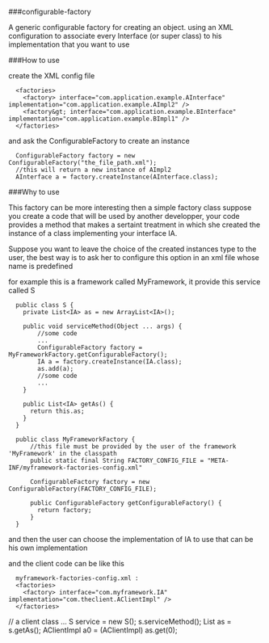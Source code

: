 ###configurable-factory


A generic configurable factory for creating an object. using an XML configuration to associate every Interface (or super class) to his implementation that you want to use

###How to use

create the XML config file


      <factories>
        <factory> interface="com.application.example.AInterface" implementation="com.application.example.AImpl2" />
        <factory&gt; interface="com.application.example.BInterface" implementation="com.application.example.BImpl1" />
      </factories>

<p/>
and ask the ConfigurableFactory to create an instance

      ConfigurableFactory factory = new ConfigurableFactory("the_file_path.xml");
      //this will return a new instance of AImpl2
      AInterface a = factory.createInstance(AInterface.class);
      
###Why to use

This factory can be more interesting then a simple factory class 
suppose you create a code that will be used by another developper, 
your code provides a method that makes a sertaint treatment in which 
she created the instance of a class implementing your interface IA.
<p/>
Suppose you want to leave the choice of the created instances type to the user, 
the best way is to ask her to configure this option in an xml file whose name is predefined

for example this is a framework called MyFramework, it provide this service called S

      public class S {
        private List<IA> as = new ArrayList<IA>();
        
        public void serviceMethod(Object ... args) {
            //some code
            ...
            ConfigurableFactory factory = MyFrameworkFactory.getConfigurableFactory();
            IA a = factory.createInstance(IA.class);
            as.add(a);
            //some code
            ...
        }
        
        public List<IA> getAs() {
          return this.as;
        }
      }
<p/>

      public class MyFrameworkFactory {
          //this file must be provided by the user of the framework 'MyFramework' in the classpath
          public static final String FACTORY_CONFIG_FILE = "META-INF/myframework-factories-config.xml"
          
          ConfigurableFactory factory = new ConfigurableFactory(FACTORY_CONFIG_FILE);
          
          public ConfigurableFactory getConfigurableFactory() {
            return factory;
          }
      }

and then the user can choose the implementation of IA to use that can be his own implementation

and the client code can be like this 

      myframework-factories-config.xml : 
      <factories>
        <factory> interface="com.myframework.IA" implementation="com.theclient.AClientImpl" />
      </factories>
<p/>
      // a client class
      ...
      S service = new S();
      s.serviceMethod();
      List<IA> as = s.getAs();
      AClientImpl a0 = (AClientImpl) as.get(0);
      
      
